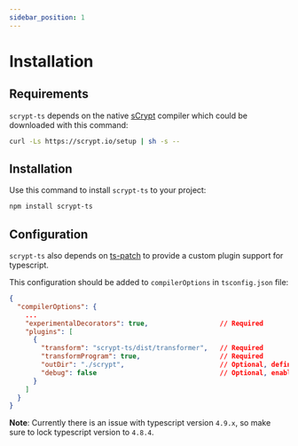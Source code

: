 ```yaml
---
sidebar_position: 1
---
```


# Installation

## Requirements

`scrypt-ts` depends on the native [sCrypt](https://scrypt.io) compiler which could be downloaded with this command:

```sh
curl -Ls https://scrypt.io/setup | sh -s --
```

## Installation

Use this command to install `scrypt-ts` to your project:

```sh
npm install scrypt-ts
```

## Configuration

`scrypt-ts` also depends on [ts-patch](https://github.com/nonara/ts-patch) to provide a custom plugin support for typescript. 

This configuration should be added to `compilerOptions` in `tsconfig.json` file:

```json
{
  "compilerOptions": {
    ...
    "experimentalDecorators": true,                  // Required
    "plugins": [
      {
        "transform": "scrypt-ts/dist/transformer",   // Required
        "transformProgram": true,                    // Required
        "outDir": "./scrypt",                        // Optional, define the auto-generated `.scrypt` files folder
        "debug": false                               // Optional, enable/disable debug log in console.
      }
    ]
  }
}
```

**Note**: Currently there is an issue with typescript version `4.9.x`, so make sure to lock typescript version to `4.8.4`.





